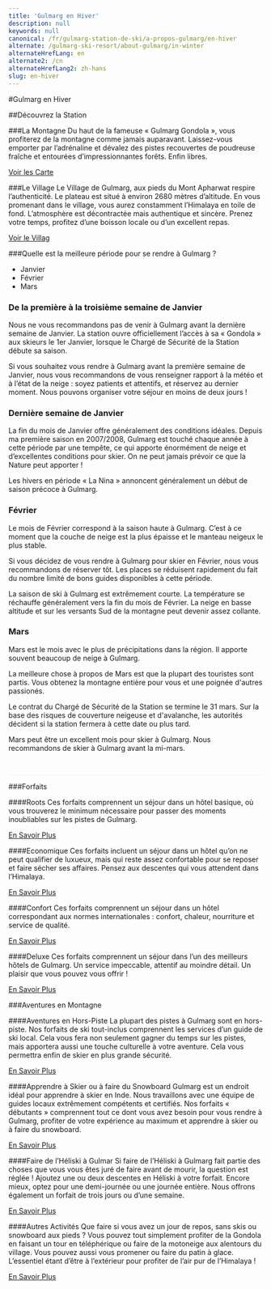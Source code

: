 ```yaml
---
title: 'Gulmarg en Hiver'
description: null
keywords: null
canonical: /fr/gulmarg-station-de-ski/a-propos-gulmarg/en-hiver
alternate: /gulmarg-ski-resort/about-gulmarg/in-winter
alternateHrefLang: en
alternate2: /cn
alternateHrefLang2: zh-hans
slug: en-hiver
---
```


#Gulmarg en Hiver

##Découvrez la Station

###La Montagne
Du haut de la fameuse « Gulmarg Gondola », vous profiterez de la montagne comme jamais auparavant. Laissez-vous emporter par l’adrénaline et dévalez des pistes recouvertes de poudreuse fraîche et entourées d’impressionnantes forêts. Enfin libres.

[Voir les Carte<i class="fa fa-chevron-right" aria-hidden="true"></i>](/la-montagne/gulmarg-carte-des-pistes?classes=more-info,m-b-30,block)

###Le Village
Le Village de Gulmarg, aux pieds du Mont Apharwat respire l’authenticité. Le plateau est situé à environ 2680 mètres d’altitude. En vous promenant dans le village, vous aurez constamment l’Himalaya en toile de fond. L’atmosphère est décontractée mais authentique et sincère. Prenez votre temps, profitez d’une boisson locale ou d’un excellent repas.

[Voir le Villag<i class="fa fa-chevron-right" aria-hidden="true"></i>](../carte-hebergements?classes=more-info,m-b-30,block)

###Quelle est la meilleure période pour se rendre à Gulmarg ?

<div class="tabs">
    <ul class="resp-tabs-list fullwidth">
        <li>
            <span class="tab-label">
                Janvier
            </span>
        </li>
        <li>
            <span class="tab-label">
                Février
            </span>
        </li>
        <li>
            <span class="tab-label">
                Mars
            </span>
        </li>
    </ul>
    <div class="resp-tabs-container" style="border-bottom: 1px solid #F2F2F4;padding: 0px 0px 30px">
        <div class="p-0">
			<h3 class="p-t-20">De la première à la troisième semaine de Janvier</h3>
			<p>
				Nous ne vous recommandons pas de venir à Gulmarg avant la dernière semaine de Janvier. La station ouvre officiellement l’accès à sa « Gondola » aux skieurs le 1er Janvier, lorsque le Chargé de Sécurité de la Station débute sa saison.
			</p>
			<p>
				Si vous souhaitez vous rendre à Gulmarg avant la première semaine de Janvier, nous vous recommandons de vous renseigner rapport à la météo et à l’état de la neige : soyez patients et attentifs, et réservez au dernier moment. Nous pouvons organiser votre séjour en moins de deux jours !
			</p>
			<h3>Dernière semaine de Janvier</h3>
			<p>
				La fin du mois de Janvier offre généralement des conditions idéales. Depuis ma première saison en 2007/2008, Gulmarg est touché chaque année à cette période par une tempête, ce qui apporte énormément de neige et d’excellentes conditions pour skier. On ne peut jamais prévoir ce que la Nature peut apporter !  
			</p>
			<p>
				Les hivers en période « La Nina » annoncent généralement un début de saison précoce à Gulmarg.
			</p>
        </div>
        <div class="p-0">
            <h3 class="p-t-20">Février</h3>
            <p>
                Le mois de Février correspond à la saison haute à Gulmarg. C’est à ce moment que la couche de neige est la plus épaisse et le manteau neigeux le plus stable.  
            </p>
            <p>
                Si vous décidez de vous rendre à Gulmarg pour skier en Février, nous vous recommandons de réserver tôt. Les places se réduisent rapidement du fait du nombre limité de bons guides disponibles à cette période.
            </p>
            <p>
                La saison de ski à Gulmarg est extrêmement courte. La température se réchauffe généralement vers la fin du mois de Février. La neige en basse altitude et sur les versants Sud de la montagne peut devenir assez collante.
            </p>
        </div>
        <div class="p-0">
            <h3 class="p-t-20">Mars</h3>
            <p>
            Mars est le mois avec le plus de précipitations dans la région. Il apporte souvent beaucoup de neige à Gulmarg.
            </p>
            <p>
            La meilleure chose à propos de Mars est que la plupart des touristes sont partis. Vous obtenez la montagne entière pour vous et une poignée d'autres passionés.
            </p>
            <p>
            Le contrat du Chargé de Sécurité de la Station se termine le 31 mars. Sur la base des risques de couverture neigeuse et d'avalanche, les autorités décident si la station fermera à cette date ou plus tard.
            </p>
            <p>
            Mars peut être un excellent mois pour skier à Gulmarg. Nous recommandons de skier à Gulmarg avant la mi-mars.
            </p>
        </div>
    </div>
</div>

###Forfaits

####Roots
Ces forfaits comprennent un séjour dans un hôtel basique, où vous trouverez le minimum nécessaire pour passer des moments inoubliables sur les pistes de Gulmarg.

[En Savoir Plus](/offres-et-forfaits/programmes-hors-piste/roots?classes=btn,btn-rounded,btn-outline,m-b-30)

####Economique
Ces forfaits incluent un séjour dans un hôtel qu’on ne peut qualifier de luxueux, mais qui reste assez confortable pour se reposer et faire sécher ses affaires. Pensez aux descentes qui vous attendent dans l’Himalaya.

[En Savoir Plus](/offres-et-forfaits/programmes-hors-piste/economiques?classes=btn,btn-rounded,btn-outline,m-b-30)

####Confort
Ces  forfaits  comprennent  un  séjour  dans  un  hôtel  correspondant  aux  normes  internationales  :  confort,  chaleur,  nourriture  et  service  de  qualité.

[En Savoir Plus](/fr/offres-et-forfaits/programmes-hors-piste/confort?classes=btn,btn-rounded,btn-outline,m-b-30)

####Deluxe
Ces forfaits comprennent un séjour dans l’un des meilleurs hôtels de Gulmarg. Un service impeccable, attentif au moindre détail. Un plaisir que vous pouvez vous offrir !

[En Savoir Plus](/offres-et-forfaits/programmes-hors-piste/deluxe?classes=btn,btn-rounded,btn-outline,m-b-30)

###Aventures en Montagne

####Aventures en Hors-Piste
La plupart des pistes à Gulmarg sont en hors-piste. Nos forfaits de ski tout-inclus comprennent les services d’un guide de ski local. Cela vous fera non seulement gagner du temps sur les pistes, mais apportera aussi une touche culturelle à votre aventure. Cela vous permettra enfin de skier en plus grande sécurité.

[En Savoir Plus](/la-montagne/guide-de-ski?classes=btn,btn-rounded,btn-outline,m-b-30)

####Apprendre à Skier ou à faire du Snowboard
Gulmarg est un endroit idéal pour apprendre à skier en Inde. Nous travaillons avec une équipe de guides locaux extrêmement compétents et certifiés. Nos forfaits « débutants » comprennent tout ce dont vous avez besoin pour vous rendre à Gulmarg, profiter de votre expérience au maximum et apprendre à skier ou à faire du snowboard.

[En Savoir Plus](/gulmarg-station-de-ski/a-faire/apprendre-a-skier?classes=btn,btn-rounded,btn-outline,m-b-30)

####Faire de l’Héliski à Gulmar
Si faire de l’Héliski à Gulmarg fait partie des choses que vous vous êtes juré de faire avant de mourir, la question est réglée ! Ajoutez une ou deux descentes en Héliski à votre forfait. Encore mieux, optez pour une demi-journée ou une journée entière. Nous offrons également un forfait de trois jours ou d’une semaine.

[En Savoir Plus](/offres-et-forfaits/programmes-hors-piste/heliski?classes=btn,btn-rounded,btn-outline,m-b-30)

####Autres Activités
Que faire si vous avez un jour de repos, sans skis ou snowboard aux pieds ? Vous pouvez tout simplement profiter de la Gondola en faisant un tour en téléphérique ou faire de la motoneige aux alentours du village. Vous pouvez aussi vous promener ou faire du patin à glace. L’essentiel étant d’être à l’extérieur pour profiter de l’air pur de l’Himalaya !

[En Savoir Plus](/gulmarg-station-de-ski/a-faire/activites-exterieures?classes=btn,btn-rounded,btn-outline,m-b-30)

